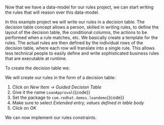 Now that we have a data-model for our rules project, we can start writing the rules that will reason over this data-model.

In this example project we will write our rules in a decision table. The decision table concept allows a person, skilled in writing rules,
to define the layout of the decision table, the conditional columns, the actions to be performed when a rule matches, etc.
We basically create a template for the rules. The actual rules are then defined by the individual rows of the decision table, where each row will
translate into a single rule. This allows less technical people to easily define and write sophisticated business rules that are executable at runtime.

To create the decision table we:

We will create our rules in the form of a decision table:

1. Click on *New Item -> Guided Decision Table*
2. Give it the name `LoanApproval`{{code}}
3. Set the package to `com.redhat.demos.loandemo`{{code}}
4. Make sure to select *Extended entry, values defined in table body*
5. Click on *OK*

We can now implement our rules constraints.
